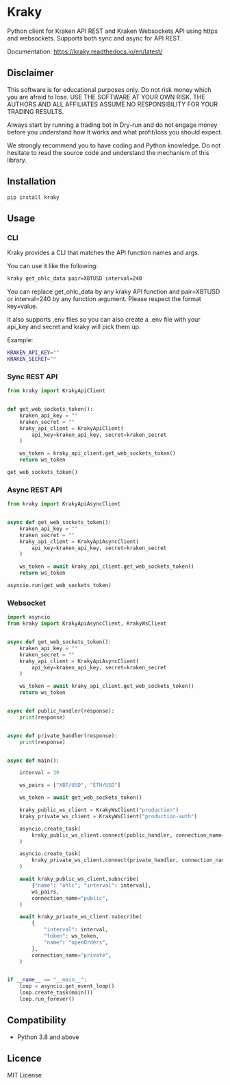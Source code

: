 # Kraky
Python client for Kraken API REST and Kraken Websockets API using httpx and websockets.
Supports both sync and async for API REST.

Documentation: https://kraky.readthedocs.io/en/latest/

## Disclaimer
This software is for educational purposes only. Do not risk money which you are afraid to lose. USE THE SOFTWARE AT YOUR OWN RISK. THE AUTHORS AND ALL AFFILIATES ASSUME NO RESPONSIBILITY FOR YOUR TRADING RESULTS.

Always start by running a trading bot in Dry-run and do not engage money before you understand how it works and what profit/loss you should expect.

We strongly recommend you to have coding and Python knowledge. Do not hesitate to read the source code and understand the mechanism of this library.

## Installation 

    pip install kraky

## Usage

### CLI

Kraky provides a CLI that matches the API function names and args.

You can use it like the following:

```bash
kraky get_ohlc_data pair=XBTUSD interval=240
```

You can replace get_ohlc_data by any kraky API function and pair=XBTUSD or interval=240 by any function argument.
Please respect the format key=value.

It also supports .env files so you can also create a .env file with your api_key and secret and kraky will pick them up.

Example:
```bash
KRAKEN_API_KEY=""
KRAKEN_SECRET=""
```

### Sync REST API
```python
from kraky import KrakyApiClient


def get_web_sockets_token():
    kraken_api_key = ""
    kraken_secret = ""
    kraky_api_client = KrakyApiClient(
        api_key=kraken_api_key, secret=kraken_secret
    )

    ws_token = kraky_api_client.get_web_sockets_token()
    return ws_token

get_web_sockets_token()
```

### Async REST API
```python
from kraky import KrakyApiAsyncClient


async def get_web_sockets_token():
    kraken_api_key = ""
    kraken_secret = ""
    kraky_api_client = KrakyApiAsyncClient(
        api_key=kraken_api_key, secret=kraken_secret
    )

    ws_token = await kraky_api_client.get_web_sockets_token()
    return ws_token

asyncio.run(get_web_sockets_token)
```

### Websocket

```python
import asyncio
from kraky import KrakyApiAsyncClient, KrakyWsClient


async def get_web_sockets_token():
    kraken_api_key = ""
    kraken_secret = ""
    kraky_api_client = KrakyApiAsyncClient(
        api_key=kraken_api_key, secret=kraken_secret
    )

    ws_token = await kraky_api_client.get_web_sockets_token()
    return ws_token


async def public_handler(response):
    print(response)


async def private_handler(response):
    print(response)


async def main():

    interval = 30

    ws_pairs = ["XBT/USD", "ETH/USD"]

    ws_token = await get_web_sockets_token()

    kraky_public_ws_client = KrakyWsClient("production")
    kraky_private_ws_client = KrakyWsClient("production-auth")

    asyncio.create_task(
        kraky_public_ws_client.connect(public_handler, connection_name="public")
    )

    asyncio.create_task(
        kraky_private_ws_client.connect(private_handler, connection_name="private")
    )

    await kraky_public_ws_client.subscribe(
        {"name": "ohlc", "interval": interval},
        ws_pairs,
        connection_name="public",
    )

    await kraky_private_ws_client.subscribe(
        {
            "interval": interval,
            "token": ws_token,
            "name": "openOrders",
        },
        connection_name="private",
    )


if __name__ == "__main__":
    loop = asyncio.get_event_loop()
    loop.create_task(main())
    loop.run_forever()

```

## Compatibility

- Python 3.8 and above

## Licence

MIT License
